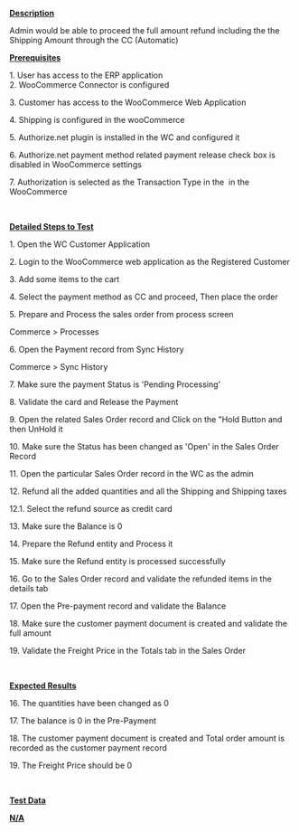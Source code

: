 
<p><u><strong>Description</strong></u></p>
<p>Admin would be able to proceed the full amount refund including the the Shipping Amount through the CC (Automatic)</p>
<p><u><strong>Prerequisites</strong></u></p>
<p>1. User has access to the ERP application<br />2. WooCommerce Connector is configured</p>
<p>3. Customer has access to the WooCommerce Web Application</p>
<p>4. Shipping is configured in the wooCommerce</p>
<p>5. Authorize.net plugin is installed in the WC and configured it</p>
<p>6. Authorize.net payment method related payment release check box is disabled in WooCommerce settings</p>
<p>7. Authorization is selected as the Transaction Type in the&nbsp; in the WooCommerce&nbsp;</p>
<p>&nbsp;</p>
<p><u><strong>Detailed Steps to Test</strong></u></p>
<p>1. Open the WC Customer Application</p>
<p>2. Login to the WooCommerce web application as the Registered Customer</p>
<p>3. Add some items to the cart</p>
<p>4. Select the payment method as CC and proceed, Then place the order</p>
<p>5. Prepare and Process the sales order from process screen</p>
<p>Commerce &gt; Processes</p>
<p>6. Open the Payment record from Sync History</p>
<p>Commerce &gt; Sync History</p>
<p>7. Make sure the payment Status is 'Pending Processing'</p>
<p>8. Validate the card and Release the Payment</p>
<p>9. Open the related Sales Order record and Click on the &quot;Hold Button and then UnHold it</p>
<p>10. Make sure the Status has been changed as 'Open' in the Sales Order Record</p>
<p>11. Open the particular Sales Order record in the WC as the admin</p>
<p>12. Refund all the added quantities and all the Shipping and Shipping taxes</p>
<p>12.1. Select the refund source as credit card</p>
<p>13. Make sure the Balance is 0</p>
<p>14. Prepare the Refund entity and Process it</p>
<p>15. Make sure the Refund entity is processed successfully</p>
<p>16. Go to the Sales Order record and validate the refunded items in the details tab</p>
<p>17. Open the Pre-payment record and validate the Balance</p>
<p>18. Make sure the customer payment document is created and validate the full amount</p>
<p>19. Validate the Freight Price in the Totals tab in the Sales Order</p>
<p>&nbsp;</p>
<p><u><strong>Expected Results</strong></u></p>
<p>16. The quantities have been changed as 0</p>
<p>17. The balance is 0 in the Pre-Payment</p>
<p>18. The customer payment document is created and Total order amount is recorded as the customer payment record</p>
<p>19. The&nbsp;Freight Price should be 0</p>
<p>&nbsp;</p>
<p><u><strong>Test Data</strong></u></p>
<div><u><strong>N/A</strong></u></div>
